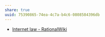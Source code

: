 ```yaml
---
share: true
uuid: 75390865-74ea-4c7a-b4c6-0808584396db
---
```

* [Internet law - RationalWiki](https://rationalwiki.org/wiki/Internet_law)

